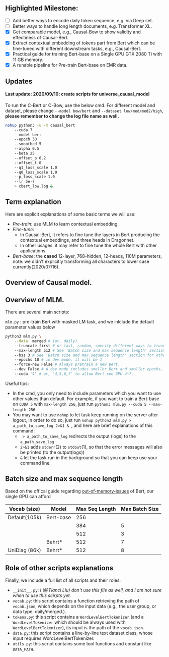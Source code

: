 ## Highlighted Milestone:

- [ ] Add better ways to encode daily token sequence, e.g. via Deep set.
- [ ] Better ways to handle long length documents, e.g. Transformer XL.
- [x] Get comparable model, e.g., Causal-Bow to show validity and effectiness of Causal-Bert.
- [x] Extract contextual embedding of tokens part from Bert which can be fine-tuned with different downstream tasks, e.g., Causal-Bert.
- [x] Practical guide for training Bert-base on a Single GPU GTX 2080 Ti with 11 GB memory.
- [x] A runable pipeline for Pre-train Bert-base on EMR data.

## Updates

#### Last update: 2020/09/10: create scripts for universe_causal_model

To run the C-Bert or C-Bow, use the below cmd. For different model and dataset, please change `--model bow/bert` and `--dataset low/med/med2/high`, **please remember to change the log file name as well.**
```bash
nohup python3 -u -m causal_bert 
	--cuda 7 
	--model bert 
	--epoch 30 
	--smoothed 5 
	--alpha 0.5
	--beta 25
	--offset_p 0.2
	--offset_t 0
	--q1_loss_scale 1.0
	--q0_loss_scale 1.0
	--p_loss_scale 1.0
	--lr 5e-7
	> cbert_low.log &
```

## Term explanation

Here are explicit explanations of some basic terms we will use:

- *Pre-train*: use MLM to learn contextual embedding.
- *Fine-tune*: 
  - In Causal-Bert, it refers to fine tune the layers in Bert producing the contextual embeddings, and three heads in Dragonnet.
  - In other usages: it may refer to fine tune the whole Bert with other applications. 
- *Bert-base*: the **cased** 12-layer, 768-hidden, 12-heads, 110M parameters, note: we didn't explicitly transforming all characters to lower case currently(2020/07/16). 

## Overview of Causal model.

## Overview of MLM.

There are several main scripts:

`mlm.py` : pre-train Bert with masked LM task, and we inlclude the default parameter values below

```bash
python3 mlm.py \
	--data  merged # (or, daily)
	--truncate first # or last, random, specify different ways to truncate a sequence longer than max-length.
	--max-length 512 # See 'Batch size and max sequence length' section for other choices.
	--bsz 3 # See 'Batch size and max sequence length' section for other choices.
	--epochs 10 # in dev mode, it will be 1
	--force-new False # Always pretrain a new Bert.
	--dev False # A dev mode includes smaller Bert and smaller epochs, check if the codes can run.
	--cuda '4' # or, '4,5,6,7' to allow Bert see GPU 4~7.
```

Useful tips: 

- In the cmd, you only need to include parameters which you want to use other values than default. For example, if you want to train a Bert-base on `CUDA 5` with `max-length 256`, just run `python3 mlm.py --cuda 5 --max-length 256`. 
- You may want to use `nohup` to let task keep running on the server after logout, In order to do so, just run `nohup python3 mlm.py > a_path_to_save_log 2>&1 & `, and here are brief explanations of this command:
  - ` > a_path_to_save_log` redirects the output (logs) to the `a_path_save_log`
  - `2>&1` adds `stderr`(2) to `stdout`(1), so that the error messages will also be printed (to the output(logs))
  - `&` let the task run in the background so that you can keep use your command line.

## Batch size and max sequence length

Based on the offical guide regarding [out-of-memory-issues](https://github.com/google-research/bert#out-of-memory-issues) of Bert, our single GPU can afford 

| Vocab (size)    | Model     | Max Seq Length | Max Batch Size |
| -------- | --------- | -------------- | -------------- |
| Default(105k)  | Bert-base | 256            |                |
|   |	       | 384	        | 5              |
|   |           | 512            | 3              |
|   | Behrt*    | 512 	        | 7              | 
| UniDiag (86k) | Behrt*    | 512 	        | 8              | 



## Role of other scripts explanations

Finally, we include a full list of all scripts and their roles:

- `__init__.py`: *I (@Tianci Liu) don't use this file as well, and I am not sure when to use this scirpts yet.*
- `vocab.py`: this script contains a function retrieving the path of `vocab.json`, which depends on the input data (e.g., the user group, or data type: daily/merged.).
- `tokens.py`: this script contains a `WordLevelBertTokenizer` (and a `WordLevelTokenizer` which should be always used with `WordLevelBertTokenizer`), its input is the path of the `vocab.json`. 
- `data.py`: this script contains a line-by-line text dataset class, whose input requires WordLevelBertTokenizer.
- `utils.py`: this script contains some tool functions and constant like `DATA_PATH`. 
